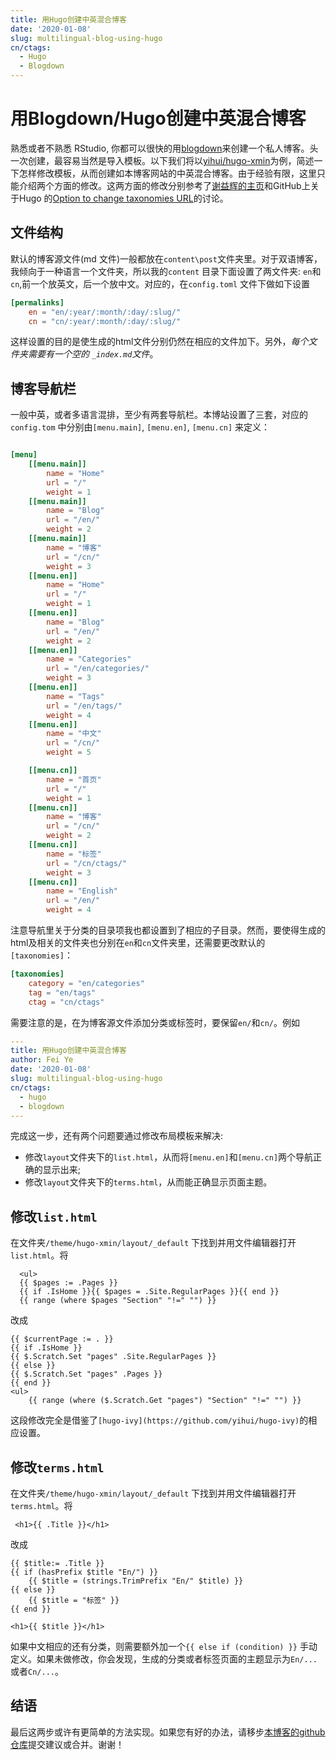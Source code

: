 ```yaml
---
title: 用Hugo创建中英混合博客
date: '2020-01-08'
slug: multilingual-blog-using-hugo
cn/ctags:
  - Hugo
  - Blogdown
---
```


# 用Blogdown/Hugo创建中英混合博客

熟悉或者不熟悉 RStudio, 你都可以很快的用[blogdown](https://bookdown.org/yihui/blogdown/)来创建一个私人博客。头一次创建，最容易当然是导入模板。以下我们将以[yihui/hugo-xmin](https://github.com/yihui/hugo-xmin)为例，简述一下怎样修改模板，从而创建如本博客网站的中英混合博客。由于经验有限，这里只能介绍两个方面的修改。这两方面的修改分别参考了[谢益辉的主页](https://github.com/yihui/yihui.org)和GitHub上关于Hugo 的[Option to change taxonomies URL](https://github.com/gohugoio/hugo/issues/1208#issuecomment-219126178)的讨论。

## 文件结构

默认的博客源文件(md 文件)一般都放在`content\post`文件夹里。对于双语博客，我倾向于一种语言一个文件夹，所以我的`content` 目录下面设置了两文件夹: `en`和`cn`,前一个放英文，后一个放中文。对应的，在`config.toml` 文件下做如下设置

```toml
[permalinks]
    en = "en/:year/:month/:day/:slug/"
    cn = "cn/:year/:month/:day/:slug/"
```

这样设置的目的是使生成的html文件分别仍然在相应的文件加下。另外，*每个文件夹需要有一个空的 `_index.md`文件*。

## 博客导航栏

一般中英，或者多语言混排，至少有两套导航栏。本博站设置了三套，对应的 `config.tom` 中分别由`[menu.main]`, `[menu.en]`, `[menu.cn]` 来定义：

```toml

[menu]
    [[menu.main]]
        name = "Home"
        url = "/"
        weight = 1
    [[menu.main]]
        name = "Blog"
        url = "/en/"
        weight = 2
    [[menu.main]]
        name = "博客"
        url = "/cn/"
        weight = 3
    [[menu.en]]
        name = "Home"
        url = "/"
        weight = 1
    [[menu.en]]
        name = "Blog"
        url = "/en/"
        weight = 2
    [[menu.en]]
        name = "Categories"
        url = "/en/categories/"
        weight = 3
    [[menu.en]]
        name = "Tags"
        url = "/en/tags/"
        weight = 4
    [[menu.en]]
        name = "中文"
        url = "/cn/"
        weight = 5

    [[menu.cn]]
        name = "首页"
        url = "/"
        weight = 1
    [[menu.cn]]
        name = "博客"
        url = "/cn/"
        weight = 2
    [[menu.cn]]
        name = "标签"
        url = "/cn/ctags/"
        weight = 3
    [[menu.cn]]
        name = "English"
        url = "/en/"
        weight = 4
```

注意导航里关于分类的目录项我也都设置到了相应的子目录。然而，要使得生成的html及相关的文件夹也分别在`en`和`cn`文件夹里，还需要更改默认的`[taxonomies]`：

```toml
[taxonomies]
    category = "en/categories"
    tag = "en/tags"
    ctag = "cn/ctags"
```

需要注意的是，在为博客源文件添加分类或标签时，要保留`en/`和`cn/`。例如

```yaml
---
title: 用Hugo创建中英混合博客
author: Fei Ye
date: '2020-01-08'
slug: multilingual-blog-using-hugo
cn/ctags:
  - hugo
  - blogdown
---
```

完成这一步，还有两个问题要通过修改布局模板来解决:
- 修改`layout`文件夹下的`list.html`，从而将`[menu.en]`和`[menu.cn]`两个导航正确的显示出来;
- 修改`layout`文件夹下的`terms.html`，从而能正确显示页面主题。


## 修改`list.html`

在文件夹`/theme/hugo-xmin/layout/_default` 下找到并用文件编辑器打开`list.html`。将

```html+hugo
  <ul>
  {{ $pages := .Pages }}
  {{ if .IsHome }}{{ $pages = .Site.RegularPages }}{{ end }}
  {{ range (where $pages "Section" "!=" "") }}
```

改成

```html+hugo
{{ $currentPage := . }}
{{ if .IsHome }}
{{ $.Scratch.Set "pages" .Site.RegularPages }}
{{ else }}
{{ $.Scratch.Set "pages" .Pages }}
{{ end }}
<ul>
    {{ range (where ($.Scratch.Get "pages") "Section" "!=" "") }}
```
这段修改完全是借鉴了`[hugo-ivy](https://github.com/yihui/hugo-ivy)`的相应设置。

## 修改`terms.html`

在文件夹`/theme/hugo-xmin/layout/_default` 下找到并用文件编辑器打开`terms.html`。将

```html+hugo
 <h1>{{ .Title }}</h1>
```

改成

```html+hugo
{{ $title:= .Title }}
{{ if (hasPrefix $title "En/") }}
    {{ $title = (strings.TrimPrefix "En/" $title) }}
{{ else }}   
    {{ $title = "标签" }}
{{ end }}

<h1>{{ $title }}</h1>
```

如果中文相应的还有分类，则需要额外加一个`{{ else if (condition) }}` 手动定义。如果未做修改，你会发现，生成的分类或者标签页面的主题显示为`En/...`或者`Cn/...`。

## 结语

最后这两步或许有更简单的方法实现。如果您有好的办法，请移步[本博客的github仓库](https://github.com/fyemath/Other-Posts)提交建议或合并。谢谢！